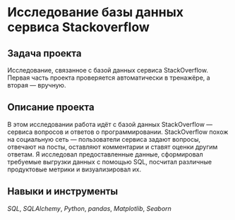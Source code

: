 #  Исследование базы данных сервиса Stackoverflow
## Задача проекта

Исследование, связанное с базой данных сервиса StackOverflow.
Первая часть проекта проверяется автоматически в тренажёре, а вторая — вручную.
 
 ## Описание проекта
 
В этом исследовании работа идёт с базой данных StackOverflow — сервиса вопросов и ответов о программировании. StackOverflow похож на социальную сеть — пользователи сервиса задают вопросы, отвечают на посты, оставляют комментарии и ставят оценки другим ответам. Я исследовал предоставленные данные, сформировал требуемые выгрузки данных с помощью SQL, посчитал различные продуктовые метрики и визуализировал их.

## Навыки и инструменты
*SQL*, *SQLAlchemy*, *Python*, *pandas*, *Matplotlib*, *Seaborn*
